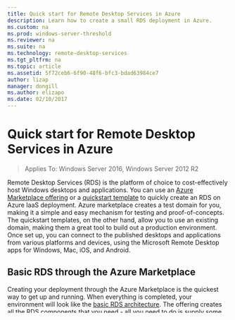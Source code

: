 ```yaml
---
title: Quick start for Remote Desktop Services in Azure
description: Learn how to create a small RDS deployment in Azure.
ms.custom: na
ms.prod: windows-server-threshold
ms.reviewer: na
ms.suite: na
ms.technology: remote-desktop-services
ms.tgt_pltfrm: na
ms.topic: article
ms.assetid: 5f72ceb6-6f90-48f6-bfc3-bdad63984ce7
author: lizap
manager: dongill
ms.author: elizapo
ms.date: 02/10/2017
---
```

# Quick start for Remote Desktop Services in Azure

>Applies To: Windows Server 2016, Windows Server 2012 R2

Remote Desktop Services (RDS) is the platform of choice to cost-effectively host Windows desktops and applications. You can use an [Azure Marketplace offering](#basic-rds-through-the-azure-marketplace) or a [quickstart template](#Customized-RDS-using-Quickstart-templates) to quickly create an RDS on Azure IaaS deployment. Azure marketplace creates a test domain for you, making it a simple and easy mechanism for testing and proof-of-concepts. The quickstart templates, on the other hand, allow you to use an existing domain, making them a great tool to build out a production environment. Once set up, you can connect to the published desktops and applications from various platforms and devices, using the Microsoft Remote Desktop apps for Windows, Mac, iOS, and Android.

## Basic RDS through the Azure Marketplace

Creating your deployment through the Azure Marketplace is the quickest way to get up and running. When everything is completed, your environment will look like the [basic RDS architecture](desktop-hosting-logical-architecture.md#basic-deployment). The offering creates all the RDS components that you need - all you need to do is supply some information. 

You'll need to supply the following information when you deploy the Marketplace offering:
- Administrator user name and password. This is a new user that will manage the deployment.
- DNS name and AD domain name. These are NEW resources that are created. Make sure the names are meaningful.
- VM size. You get to choose the size of VMs to use for the RDSH endpoints. You can also manually change the sizes after the initial deployment to help you optimize the VMs for your workloads and for cost.

Use these steps to create your small-footprint RDS deployment from the Azure Marketplace: 

1. Launch the Azure Marketplace RDS deployment:
   1. Sign into the [Azure portal](https://portal.azure.com).
   2. Click **New** to add your deployment.
   3. Type "RDS" in the search field and press Enter.
   4. Click **Remote Desktop Services (RDS) - Basic - Dev/Test**, and then click **Create**.
   5. Follow the steps in the portal to create and deploy RDS. You'll add key configuration details, like the information listed above. 
2. Connect to your deployment. When the deployment finishes, check the outputs section for final steps to complete and connect to your deployment.
   1. Download and run [this PowerShell script](https://gallery.technet.microsoft.com/Azure-Resource-Manager-4ea7e328) on your test device to install any certificates needed to connect to the RDS deployment. 
   
      This step is only necessary during the testing phase. When you deploy RDS in Azure in production, make sure to follow best practices like purchasing and using a publicly trusted SSL certificate on your web servers.

   2. When prompted, sign into your Azure account. Select the Azure subscription, resource group, and public IP address created for this new deployment.
   3. When the script is finished, the RD Web page launches in your default browser. You can double-check the RD Web page by comparing the URL for the page to the DNS address you provided during deployment. 
   
      Sign in with the admin credentials you created during deployment to see the default desktop published for you. You can also send users the RD Web site to test their desktops and applications.

      > [!TIP]
      > Forget the domain name or admin user? You can go back to the new Resource Group in the portal, click **Deployments**, and then view the parameters you entered.

Now that you have an RDS deployment, you can [add and manage users](rds-user-management.md).

## Customized RDS using Quickstart templates

You can use Azure Resource Manager templates to deploy RDS in Azure. This is especially useful if you want a basic RDS deployment but have existing components (like AD) that you want to use. Unlike the Marketplace offering, you can make further customizations, such as use an existing AD on a virtual network, use a custom OS image for the RDSH VMs, and layer on high availability for RDS components. After adding on high availability to each component, your environment will look like the [highly availabile RDS architecture](desktop-hosting-logical-architecture.md#highly-available-deployment).

Use these steps to create your small-footprint RDS deployment with an Azure RDS template: 

1. Pick your Azure Quickstart template:
   1. Go to the [Azure Quickstart Templates](https://azure.microsoft.com/resources/templates/) site.
   2. Type "RDS" in the search box, and press Enter.
   3. Choose the template that matches what you are trying to do. Make sure you meet any prerequisites for that specific template. (For example, if you are want to use a custom image for your VMs, make sure you have already uploaded that image to an Azure storage account.)
   4. Click **Deploy to Azure**.
   5. You'll need to provide some details (like admin user name, AD domain name) in the Azure portal. This varies based on the template you choose.
   6. Click **Purchase**.
2. Connect to your deployment. 
   1. Download and run [this PowerShell script](https://gallery.technet.microsoft.com/Azure-Resource-Manager-4ea7e328) on your test device to install any certificates needed to connect to the RDS deployment. 
   
      This step is only necessary during the testing phase. When you deploy RDS in Azure in production, make sure to follow best practices like purchasing and using a publicly trusted SSL certificate on your web servers.

   2. When prompted, sign into your Azure account. Select the Azure subscription, resource group, and public IP address created for this new deployment.
   3. When the script is finished, the RD Web page launches in your default browser. You can double-check the RD Web page by comparing the URL for the page to the DNS address you provided during deployment. 
   
      Sign in with the admin credentials you created during deployment to see the default desktop published for you. You can also send users the RD Web site to test their desktops and applications.

      > [!TIP]
      > Forget the domain name or admin user? You can go back to the new Resource Group in the portal, click **Deployments**, and then view the parameters you entered.

Now that you have an RDS deployment, you can [add and manage users](rds-user-management.md).